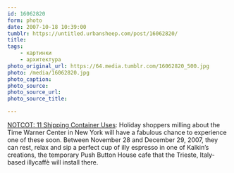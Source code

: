 ```yaml
---
id: 16062820
form: photo
date: 2007-10-18 10:39:00
tumblr: https://untitled.urbansheep.com/post/16062820/
title:
tags:
    - картинки
    - архитектура
photo_original_url: https://64.media.tumblr.com/16062820_500.jpg
photo: /media/16062820.jpg
photo_caption: 
photo_source:
photo_source_url:
photo_source_title:

---
```


<p><a href="http://www.notcot.com/archives/2007/10/shipping_contai.php#more">NOTCOT: 11 Shipping Container Uses</a>: Holiday shoppers milling about the Time Warner Center in New York will have a fabulous chance to experience one of these soon. Between November 28 and December 29, 2007, they can rest, relax and sip a perfect cup of illy espresso in one of Kalkin’s creations, the temporary Push Button House cafe that the Trieste, Italy-based illycaffè will install there.</p>
